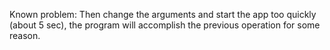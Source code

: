 Known problem:
Then change the arguments and start the app too quickly (about 5 sec), the program will accomplish the previous operation for some reason.
